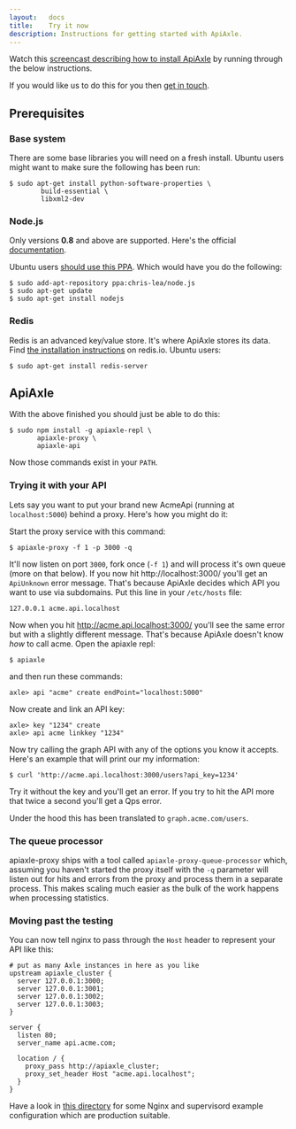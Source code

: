 ```yaml
---
layout:   docs
title:    Try it now
description: Instructions for getting started with ApiAxle.
---
```


Watch this
[screencast describing how to install ApiAxle](http://blog.apiaxle.com/post/installation-screencast/) by running through the below instructions.

If you would like us to do this for you then [get in touch](mailto:support@apiaxle.com).

## Prerequisites

### Base system

There are some base libraries you will need on a fresh install. Ubuntu
users might want to make sure the following has been run:

    $ sudo apt-get install python-software-properties \
            build-essential \
            libxml2-dev

### Node.js

Only versions **0.8** and above are supported. Here's the official
[documentation](https://github.com/joyent/node/wiki/Installation).

Ubuntu users
[should use this PPA](https://launchpad.net/~chris-lea/+archive/node.js/). Which
would have you do the following:

    $ sudo add-apt-repository ppa:chris-lea/node.js
    $ sudo apt-get update
    $ sudo apt-get install nodejs

### Redis

Redis is an advanced key/value store. It's where ApiAxle stores its
data. Find [the installation instructions](http://redis.io/download)
on redis.io. Ubuntu users:

    $ sudo apt-get install redis-server

## ApiAxle

With the above finished you should just be able to do this:

    $ sudo npm install -g apiaxle-repl \
           apiaxle-proxy \
           apiaxle-api

Now those commands exist in your `PATH`.

### Trying it with your API

Lets say you want to put your brand new AcmeApi (running at
`localhost:5000`) behind a proxy. Here's how you might do it:

Start the proxy service with this command:

    $ apiaxle-proxy -f 1 -p 3000 -q

It'll now listen on port `3000`, fork once (`-f 1`) and will process
it's own queue (more on that below). If you now hit
http://localhost:3000/ you'll get an `ApiUnknown` error
message. That's because ApiAxle decides which API you want to use via
subdomains. Put this line in your `/etc/hosts` file:

    127.0.0.1 acme.api.localhost

Now when you hit http://acme.api.localhost:3000/ you'll see the
same error but with a slightly different message. That's because
ApiAxle doesn't know *how* to call acme. Open the apiaxle repl:

    $ apiaxle

and then run these commands:

    axle> api "acme" create endPoint="localhost:5000"

Now create and link an API key:

    axle> key "1234" create
    axle> api acme linkkey "1234"

Now try calling the graph API with any of the options you know it
accepts. Here's an example that will print our my information:

    $ curl 'http://acme.api.localhost:3000/users?api_key=1234'

Try it without the key and you'll get an error. If you try to hit the
API more that twice a second you'll get a Qps error.

Under the hood this has been translated to `graph.acme.com/users`.

### The queue processor

apiaxle-proxy ships with a tool called `apiaxle-proxy-queue-processor`
which, assuming you haven't started the proxy itself with the `-q`
parameter will listen out for hits and errors from the proxy and
process them in a separate process. This makes scaling much easier as
the bulk of the work happens when processing statistics.

### Moving past the testing

You can now tell nginx to pass through the `Host` header to represent
your API like this:

    # put as many Axle instances in here as you like
    upstream apiaxle_cluster {
      server 127.0.0.1:3000;
      server 127.0.0.1:3001;
      server 127.0.0.1:3002;
      server 127.0.0.1:3003;
    }

    server {
      listen 80;
      server_name api.acme.com;

      location / {
        proxy_pass http://apiaxle_cluster;
        proxy_set_header Host "acme.api.localhost";
      }
    }

Have a look in
[this directory](https://github.com/apiaxle/apiaxle/tree/develop/thirdparty-conf)
for some Nginx and supervisord example configuration which are
production suitable.
